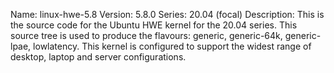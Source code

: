 Name:    linux-hwe-5.8
Version: 5.8.0
Series:  20.04 (focal)
Description:
    This is the source code for the Ubuntu HWE kernel for the 20.04 series. This
    source tree is used to produce the flavours: generic, generic-64k, generic-lpae, lowlatency.
    This kernel is configured to support the widest range of desktop, laptop and
    server configurations.
